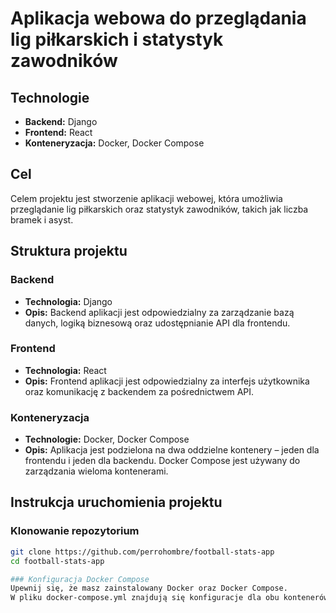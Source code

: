 # Aplikacja webowa do przeglądania lig piłkarskich i statystyk zawodników

## Technologie
- **Backend:** Django
- **Frontend:** React
- **Konteneryzacja:** Docker, Docker Compose

## Cel
Celem projektu jest stworzenie aplikacji webowej, która umożliwia przeglądanie lig piłkarskich oraz statystyk zawodników, takich jak liczba bramek i asyst.

## Struktura projektu

### Backend
- **Technologia:** Django
- **Opis:** Backend aplikacji jest odpowiedzialny za zarządzanie bazą danych, logiką biznesową oraz udostępnianie API dla frontendu.

### Frontend
- **Technologia:** React
- **Opis:** Frontend aplikacji jest odpowiedzialny za interfejs użytkownika oraz komunikację z backendem za pośrednictwem API.

### Konteneryzacja
- **Technologie:** Docker, Docker Compose
- **Opis:** Aplikacja jest podzielona na dwa oddzielne kontenery – jeden dla frontendu i jeden dla backendu. Docker Compose jest używany do zarządzania wieloma kontenerami.

## Instrukcja uruchomienia projektu

### Klonowanie repozytorium
```bash
git clone https://github.com/perrohombre/football-stats-app
cd football-stats-app

### Konfiguracja Docker Compose
Upewnij się, że masz zainstalowany Docker oraz Docker Compose.
W pliku docker-compose.yml znajdują się konfiguracje dla obu kontenerów (frontend i backend).
